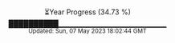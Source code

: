 <p align="center">
⏳Year Progress (34.73 %) <br>
██████████▁▁▁▁▁▁▁▁▁▁▁▁▁▁▁▁▁▁▁▁ <br>
<sub>Updated: Sun, 07 May 2023 18:02:44 GMT</sub>
</p>

